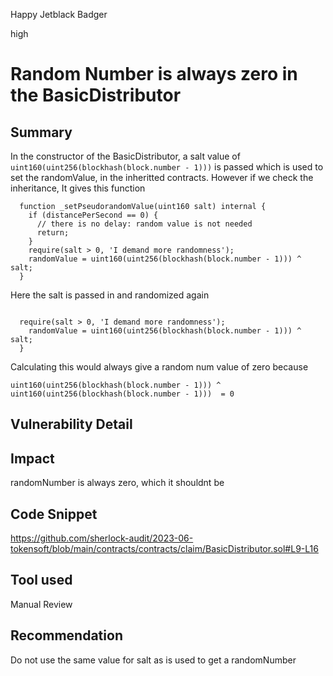 Happy Jetblack Badger

high

# Random Number is always zero in the BasicDistributor

## Summary
In the constructor of the BasicDistributor, a salt value of ``` uint160(uint256(blockhash(block.number - 1)))``` is passed which is used to set the randomValue, in the inheritted contracts. 
However if we check the inheritance, It gives this function
```solidity
  function _setPseudorandomValue(uint160 salt) internal {
    if (distancePerSecond == 0) {
      // there is no delay: random value is not needed
      return;
    }
    require(salt > 0, 'I demand more randomness');
    randomValue = uint160(uint256(blockhash(block.number - 1))) ^ salt;
  }
```
Here the salt is passed in and randomized again
```solidity

  require(salt > 0, 'I demand more randomness');
    randomValue = uint160(uint256(blockhash(block.number - 1))) ^ salt;
  }
```
Calculating this would always give a random num value of zero because
```solidity
uint160(uint256(blockhash(block.number - 1))) ^ uint160(uint256(blockhash(block.number - 1)))  = 0
```
## Vulnerability Detail

## Impact
randomNumber is always zero, which it shouldnt be

## Code Snippet
https://github.com/sherlock-audit/2023-06-tokensoft/blob/main/contracts/contracts/claim/BasicDistributor.sol#L9-L16
## Tool used

Manual Review

## Recommendation
Do not use the same value for salt as is used to get a randomNumber